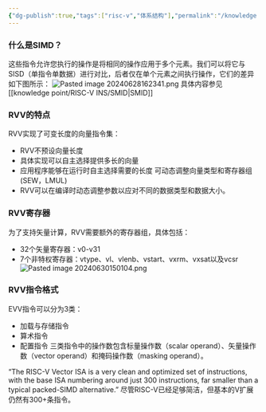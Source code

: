 ```yaml
---
{"dg-publish":true,"tags":["risc-v","体系结构"],"permalink":"/knowledge point/RISC-V INS/RVV扩展/","dgPassFrontmatter":true}
---
```


### 什么是SIMD？
这些指令允许您执行的操作是将相同的操作应用于多个元素。我们可以将它与SISD（单指令单数据）进行对比，后者仅在单个元素之间执行操作，它们的差异如下图所示：
![Pasted image 20240628162341.png](/img/user/knowledge%20point/imgs/Pasted%20image%2020240628162341.png)
具体内容参见[[knowledge point/RISC-V INS/SMID\|SMID]]

### RVV的特点
RVV实现了可变长度的向量指令集：
* RVV不预设向量长度
* 具体实现可以自主选择提供多长的向量
* 应用程序能够在运行时自主选择需要的长度
可动态调整向量类型和寄存器组(SEW，LMUL)
* RVV可以在编译时动态调整参数以应对不同的数据类型和数据大小。

### RVV寄存器
为了支持矢量计算，RVV需要额外的寄存器组，具体包括：
* 32个矢量寄存器：v0-v31
* 7个非特权寄存器：vtype、vl、vlenb、vstart、vxrm、vxsat以及vcsr
![Pasted image 20240630150104.png](/img/user/knowledge%20point/imgs/Pasted%20image%2020240630150104.png)
### RVV指令格式
EVV指令可以分为3类：
* 加载与存储指令
* 算术指令
* 配置指令
三类指令中的操作数包含标量操作数（scalar operand）、矢量操作数（vector operand）和掩码操作数（masking operand）。

“The RISC-V Vector ISA is a very clean and optimized set of instructions, with the base ISA numbering around just 300 instructions, far smaller than a typical packed-SIMD alternative.”
尽管RISC-V已经足够简洁，但基本的V扩展仍然有300+条指令。


